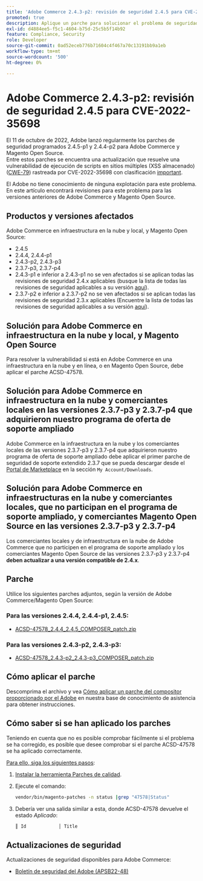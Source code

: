 ```yaml
---
title: 'Adobe Commerce 2.4.3-p2: revisión de seguridad 2.4.5 para CVE-2022-35698'
promoted: true
description: Aplique un parche para solucionar el problema de seguridad CWE-79 para Adobe Commerce 2.4.3-p2 - 2.4.5.
exl-id: d4884ee5-f5c1-4604-b75d-25c5b5f14b92
feature: Compliance, Security
role: Developer
source-git-commit: 0ad52eceb776b71604c4f467a70c13191bb9a1eb
workflow-type: tm+mt
source-wordcount: '500'
ht-degree: 0%

---
```


# Adobe Commerce 2.4.3-p2: revisión de seguridad 2.4.5 para CVE-2022-35698

El 11 de octubre de 2022, Adobe lanzó regularmente los parches de seguridad programados 2.4.5-p1 y 2.4.4-p2 para Adobe Commerce y Magento Open Source.<br>
Entre estos parches se encuentra una actualización que resuelve una vulnerabilidad de ejecución de scripts en sitios múltiples (XSS almacenado) ([CWE-79](https://cwe.mitre.org/data/definitions/79.html)) rastreada por CVE-2022-35698 con clasificación [important](https://helpx.adobe.com/es/security/severity-ratings.html).

El Adobe no tiene conocimiento de ninguna explotación para este problema.<br>
En este artículo encontrará revisiones para este problema para las versiones anteriores de Adobe Commerce y Magento Open Source.

## Productos y versiones afectados

Adobe Commerce en infraestructura en la nube y local, y Magento Open Source:

* 2.4.5
* 2.4.4, 2.4.4-p1
* 2.4.3-p2, 2.4.3-p3
* 2.3.7-p3, 2.3.7-p4
* 2.4.3-p1 e inferior a 2.4.3-p1 no se ven afectados si se aplican todas las revisiones de seguridad 2.4.x aplicables (busque la lista de todas las revisiones de seguridad aplicables a su versión [aquí](https://helpx.adobe.com/es/security/products/magento.html)).
* 2.3.7-p2 e inferior a 2.3.7-p2 no se ven afectados si se aplican todas las revisiones de seguridad 2.3.x aplicables (Encuentre la lista de todas las revisiones de seguridad aplicables a su versión [aquí](https://helpx.adobe.com/es/security/products/magento.html)).


## Solución para Adobe Commerce en infraestructura en la nube y local, y Magento Open Source

Para resolver la vulnerabilidad si está en Adobe Commerce en una infraestructura en la nube y en línea, o en Magento Open Source, debe aplicar el parche ACSD-47578.

## Solución para Adobe Commerce en infraestructura en la nube y comerciantes locales en las versiones 2.3.7-p3 y 2.3.7-p4 que adquirieron nuestro programa de oferta de soporte ampliado

Adobe Commerce en la infraestructura en la nube y los comerciantes locales de las versiones 2.3.7-p3 y 2.3.7-p4 que adquirieron nuestro programa de oferta de soporte ampliado debe aplicar el primer parche de seguridad de soporte extendido 2.3.7 que se pueda descargar desde el [Portal de Marketplace](https://marketplace.magento.com/) en la sección `My Account/Downloads`.

## Solución para Adobe Commerce en infraestructuras en la nube y comerciantes locales, que no participan en el programa de soporte ampliado, y comerciantes Magento Open Source en las versiones 2.3.7-p3 y 2.3.7-p4

Los comerciantes locales y de infraestructura en la nube de Adobe Commerce que no participen en el programa de soporte ampliado y los comerciantes Magento Open Source de las versiones 2.3.7-p3 y 2.3.7-p4 **deben actualizar a una versión compatible de 2.4.x**.

## Parche

Utilice los siguientes parches adjuntos, según la versión de Adobe Commerce/Magento Open Source:

### Para las versiones 2.4.4, 2.4.4-p1, 2.4.5:

* [ACSD-47578_2.4.4_2.4.5_COMPOSER_patch.zip](assets/ACSD-47578_2.4.4_2.4.5_COMPOSER_patch.zip)

### Para las versiones 2.4.3-p2, 2.4.3-p3:

* [ACSD-47578_2.4.3-p2_2.4.3-p3_COMPOSER_patch.zip](assets/ACSD-47578_2.4.3-p2_2.4.3-p3_COMPOSER_patch.zip)

## Cómo aplicar el parche

Descomprima el archivo y vea [Cómo aplicar un parche del compositor proporcionado por el Adobe](https://experienceleague.adobe.com/docs/commerce-knowledge-base/kb/how-to/how-to-apply-a-composer-patch-provided-by-magento.html?lang=es) en nuestra base de conocimiento de asistencia para obtener instrucciones.

## Cómo saber si se han aplicado los parches

Teniendo en cuenta que no es posible comprobar fácilmente si el problema se ha corregido, es posible que desee comprobar si el parche ACSD-47578 se ha aplicado correctamente.

<u>Para ello, siga los siguientes pasos</u>:

1. [Instalar la herramienta Parches de calidad](https://experienceleague.adobe.com/docs/commerce-operations/tools/quality-patches-tool/usage.html?lang=es).
1. Ejecute el comando:

   ```bash
   vendor/bin/magento-patches -n status |grep "47578|Status"
   ```

1. Debería ver una salida similar a esta, donde ACSD-47578 devuelve el estado *Aplicado*:

   ```bash
   ║ Id            │ Title                                                        │ Category        │ Origin                 │ Status      │ Details                                          ║ ║ N/A           │ ../m2-hotfixes/ACSD-47578__2.4.4_2.4.5_COMPOSER_patch.patch      │ Other           │ Local                  │ Applied     │ Patch type: Custom                                
   ```

## Actualizaciones de seguridad

Actualizaciones de seguridad disponibles para Adobe Commerce:

* [Boletín de seguridad del Adobe (APSB22-48)](https://helpx.adobe.com/es/security/products/magento/apsb22-48.html)

